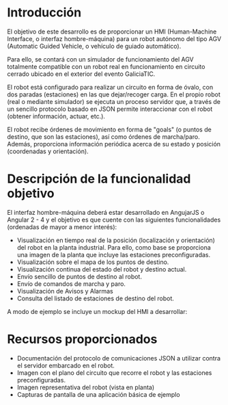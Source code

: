 # Introducción

El objetivo de este desarrollo es de proporcionar un HMI (Human-Machine Interface, o interfaz hombre-máquina) para un robot autónomo del tipo AGV (Automatic Guided Vehicle, o vehículo de guiado automático).

Para ello, se contará con un simulador de funcionamiento del AGV totalmente compatible con un robot real en funcionamiento en circuito cerrado ubicado en el exterior del evento GaliciaTIC.

El robot está configurado para realizar un circuito en forma de óvalo, con dos paradas (estaciones) en las que dejar/recoger carga. En el propio robot (real o mediante simulador) se ejecuta un proceso servidor que, a través de un sencillo protocolo basado en JSON permite interaccionar con el robot (obtener información, actuar, etc.).
 
El robot recibe órdenes de movimiento en forma de "goals" (o puntos de destino, que son las estaciones), así como órdenes de marcha/paro. Además, proporciona información periódica acerca de su estado y posición (coordenadas y orientación).

# Descripción de la funcionalidad objetivo

El interfaz hombre-máquina deberá estar desarrollado en AngujarJS o Angular 2 - 4 y el objetivo es que cuente con las siguientes funcionalidades (ordenadas de mayor a menor interés):

* Visualización en tiempo real de la posición (localización y orientación) del robot en la planta industrial. Para ello, como base se proporciona una imagen de la planta que incluye las estaciones preconfiguradas.
* Visualización sobre el mapa de los puntos de destino.
* Visualización continua del estado del robot y destino actual.
* Envío sencillo de puntos de destino al robot.
* Envío de comandos de marcha y paro.
* Visualización de Avisos y Alarmas
* Consulta del listado de estaciones de destino del robot. 

A modo de ejemplo se incluye un mockup del HMI a desarrollar:

# Recursos proporcionados

* Documentación del protocolo de comunicaciones JSON a utilizar contra el servidor embarcado en el robot.
* Imagen con el plano del circuito que recorre el robot y las estaciones preconfiguradas.
* Imagen representativa del robot (vista en planta)
* Capturas de pantalla de una aplicación básica de ejemplo

